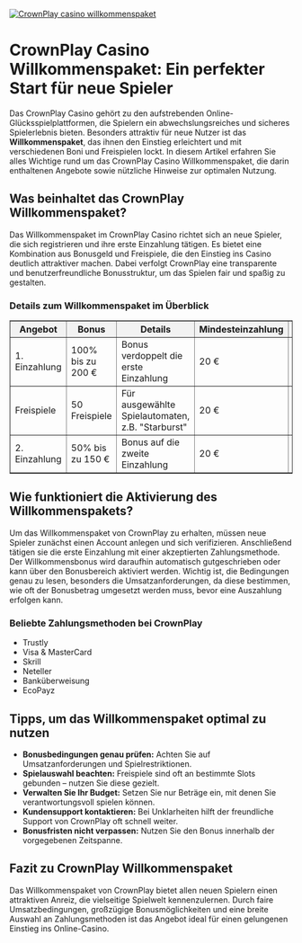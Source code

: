 [![CrownPlay casino willkommenspaket](https://123-caf.pages.dev/gitsignup.png)](https://vrmoo.ru/Bt82HjjY)

<h1>CrownPlay Casino Willkommenspaket: Ein perfekter Start für neue Spieler</h1>  <p>Das CrownPlay Casino gehört zu den aufstrebenden Online-Glücksspielplattformen, die Spielern ein abwechslungsreiches und sicheres Spielerlebnis bieten. Besonders attraktiv für neue Nutzer ist das <strong>Willkommenspaket</strong>, das ihnen den Einstieg erleichtert und mit verschiedenen Boni und Freispielen lockt. In diesem Artikel erfahren Sie alles Wichtige rund um das CrownPlay Casino Willkommenspaket, die darin enthaltenen Angebote sowie nützliche Hinweise zur optimalen Nutzung.</p>  <h2>Was beinhaltet das CrownPlay Willkommenspaket?</h2> <p>Das Willkommenspaket im CrownPlay Casino richtet sich an neue Spieler, die sich registrieren und ihre erste Einzahlung tätigen. Es bietet eine Kombination aus Bonusgeld und Freispiele, die den Einstieg ins Casino deutlich attraktiver machen. Dabei verfolgt CrownPlay eine transparente und benutzerfreundliche Bonusstruktur, um das Spielen fair und spaßig zu gestalten.</p>  <h3>Details zum Willkommenspaket im Überblick</h3> <table border="1" cellpadding="6" cellspacing="0" style="border-collapse: collapse; width: 100%; max-width: 600px;">   <thead>     <tr style="background-color: #f2f2f2;">       <th>Angebot</th>       <th>Bonus</th>       <th>Details</th>       <th>Mindesteinzahlung</th>       <th>Umsatzbedingungen</th>     </tr>   </thead>   <tbody>     <tr>       <td>1. Einzahlung</td>       <td>100% bis zu 200 €</td>       <td>Bonus verdoppelt die erste Einzahlung</td>       <td>20 €</td>       <td>35x Bonusbetrag</td>     </tr>     <tr>       <td>Freispiele</td>       <td>50 Freispiele</td>       <td>Für ausgewählte Spielautomaten, z.B. "Starburst"</td>       <td>20 €</td>       <td>35x Gewinne aus Freispielen</td>     </tr>     <tr>       <td>2. Einzahlung</td>       <td>50% bis zu 150 €</td>       <td>Bonus auf die zweite Einzahlung</td>       <td>20 €</td>       <td>35x Bonusbetrag</td>     </tr>   </tbody> </table>  <h2>Wie funktioniert die Aktivierung des Willkommenspakets?</h2> <p>Um das Willkommenspaket von CrownPlay zu erhalten, müssen neue Spieler zunächst einen Account anlegen und sich verifizieren. Anschließend tätigen sie die erste Einzahlung mit einer akzeptierten Zahlungsmethode. Der Willkommensbonus wird daraufhin automatisch gutgeschrieben oder kann über den Bonusbereich aktiviert werden. Wichtig ist, die Bedingungen genau zu lesen, besonders die Umsatzanforderungen, da diese bestimmen, wie oft der Bonusbetrag umgesetzt werden muss, bevor eine Auszahlung erfolgen kann.</p>  <h3>Beliebte Zahlungsmethoden bei CrownPlay</h3> <ul>   <li>Trustly</li>   <li>Visa & MasterCard</li>   <li>Skrill</li>   <li>Neteller</li>   <li>Banküberweisung</li>   <li>EcoPayz</li> </ul>  <h2>Tipps, um das Willkommenspaket optimal zu nutzen</h2> <ul>   <li><strong>Bonusbedingungen genau prüfen:</strong> Achten Sie auf Umsatzanforderungen und Spielrestriktionen.</li>   <li><strong>Spielauswahl beachten:</strong> Freispiele sind oft an bestimmte Slots gebunden – nutzen Sie diese gezielt.</li>   <li><strong>Verwalten Sie Ihr Budget:</strong> Setzen Sie nur Beträge ein, mit denen Sie verantwortungsvoll spielen können.</li>   <li><strong>Kundensupport kontaktieren:</strong> Bei Unklarheiten hilft der freundliche Support von CrownPlay oft schnell weiter.</li>   <li><strong>Bonusfristen nicht verpassen:</strong> Nutzen Sie den Bonus innerhalb der vorgegebenen Zeitspanne.</li> </ul>  <h2>Fazit zu CrownPlay Willkommenspaket</h2> <p>Das Willkommenspaket von CrownPlay bietet allen neuen Spielern einen attraktiven Anreiz, die vielseitige Spielwelt kennenzulernen. Durch faire Umsatzbedingungen, großzügige Bonusmöglichkeiten und eine breite Auswahl an Zahlungsmethoden ist das Angebot ideal für einen gelungenen Einstieg ins Online-Casino.</p>